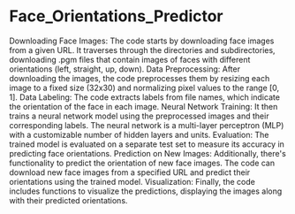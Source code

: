 # Face_Orientations_Predictor
Downloading Face Images: The code starts by downloading face images from a given URL. It traverses through the directories and subdirectories, downloading .pgm files that contain images of faces with different orientations (left, straight, up, down).
Data Preprocessing: After downloading the images, the code preprocesses them by resizing each image to a fixed size (32x30) and normalizing pixel values to the range [0, 1].
Data Labeling: The code extracts labels from file names, which indicate the orientation of the face in each image.
Neural Network Training: It then trains a neural network model using the preprocessed images and their corresponding labels. The neural network is a multi-layer perceptron (MLP) with a customizable number of hidden layers and units.
Evaluation: The trained model is evaluated on a separate test set to measure its accuracy in predicting face orientations.
Prediction on New Images: Additionally, there's functionality to predict the orientation of new face images. The code can download new face images from a specified URL and predict their orientations using the trained model.
Visualization: Finally, the code includes functions to visualize the predictions, displaying the images along with their predicted orientations.
